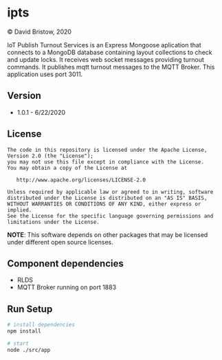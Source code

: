# ipts
&copy; David Bristow, 2020

IoT Publish Turnout Services is an Express Mongoose aplication that connects to a MongoDB database containing layout collections to check and update locks. It receives web socket messages providing turnout commands. It publishes mqtt turnout messages to the MQTT Broker. This application uses port 3011.

## Version
* 1.0.1 - 6/22/2020

## License

    The code in this repository is licensed under the Apache License, Version 2.0 (the "License");
    you may not use this file except in compliance with the License.
    You may obtain a copy of the License at

       http://www.apache.org/licenses/LICENSE-2.0

    Unless required by applicable law or agreed to in writing, software
    distributed under the License is distributed on an "AS IS" BASIS,
    WITHOUT WARRANTIES OR CONDITIONS OF ANY KIND, either express or implied.
    See the License for the specific language governing permissions and
    limitations under the License.

**NOTE**: This software depends on other packages that may be licensed under different open source licenses.

## Component dependencies
* RLDS
* MQTT Broker running on port 1883


## Run Setup

``` bash
# install dependencies
npm install

# start
node ./src/app
```
